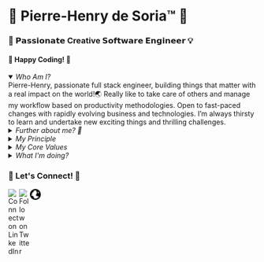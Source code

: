 # 👑 Pierre-Henry de Soria™ 🤖


### 🎡 𝗣𝗮𝘀𝘀𝗶𝗼𝗻𝗮𝘁𝗲 Creative 𝗦𝗼𝗳𝘁𝘄𝗮𝗿𝗲 𝗘𝗻𝗴𝗶𝗻𝗲𝗲𝗿 💡


#### 🏁 Happy Coding! 🤗

<details open><summary><em>Who Am I?</em></summary>
  Pierre-Henry, passionate full stack engineer, building things that matter with a real impact on the world!🌏 Really like to take care of others and manage my workflow based on productivity methodologies. Open to fast-paced changes with rapidly evolving business and technologies. I’m always thirsty to learn and undertake new exciting things and thrilling challenges. 

</details>

<details><summary><em>Further about me? 🤔</em></summary>
  <p>👉 <strong><a href="https://pierrehenry.be">PierreHenry.BE</a></strong> 🏁</p>
  <p>
    <img alt="Pierre-Henry Soria" src="https://avatars0.githubusercontent.com/u/1325411?s=200" />
  </p>
</details>

<details><summary><em>My Principle</em></summary>
  <em>🧠 Never Stop Learning! 🏁</em>
</details>

<details><summary><em>My Core Values</em></summary>

  ✅ **Enthusiastic and highly passionate** full-stack developer.

  ✅** Experience building complex and scalable applications**, online communities, SaaS and modern CMS from scratch.

  ✅ **Strong knowledge in design patterns** (GRASP, Factory, Strategy, Observer, DI, MVC, ADR, ...).

  ✅ **Clean Code, DRY and SOLID principles** are a second nature to me.

  ✅ **Give lots of focus, perseverance, and knowledge** to accomplish as best I can a new project from scratch.

  ✅ Passion for writing secure, testable and scalable applications, following the best coding practices.
  
  ✅ **Growth mindset**, I always tend to see mistakes as "learning experiences & continuous improvements" for myself, and those around me.

  ✅ **Love sharing** knowledge ➕ helping others.

  ✅ **Learning is my core value**. Developing new skills on a daily basis is essential to me.

  ✅ **Working with Agile** methodologies such as Scrum and Kanban.

</details>

<details><summary><em>What I'm doing?</em></summary>

  ✔️ Coding <a href="https://pierrehenry.be/realtime-github-activity.html" target="_blank" rel="noopener">exciting projects</a> 🥳

  ✔️ Writing interesting posts at <a href="https://pierrewriter.com">PierreWriter</a> 📝

  ✔️ Drinking coffes/teas ☕️ and eating vegan healthy food 🥕

  ✔️ Listening to Audible and Podcasts 🎧 when walking 🐾

  ✔️ Keeping myself up-to-date with the latest programming methodologies and concepts (thanks to amazing video courses I regularly purchase 🤗).

</details>


 ### 🚀 Let's Connect! 🤗

[<img align="left" alt="Connect on LinkedIn" width="22px" src="https://cdn.jsdelivr.net/npm/simple-icons@v3/icons/linkedin.svg" />][linkedin-url]
[<img align="left" alt="Follow on Twitter" width="22px" src="https://cdn.jsdelivr.net/npm/simple-icons@v3/icons/twitter.svg" />][twitter-url]
[<img align="left" alt="PierreHenry's personal website" width="22px" src="https://raw.githubusercontent.com/iconic/open-iconic/master/svg/globe.svg" />][author-url]
 
 <!-- GitHub's Markdown reference links -->
[linkedin-url]:https://www.linkedin.com/in/ph7enry/
[twitter-url]: https://twitter.com/phenrysay
[author-url]: https://pierrehenry.be
